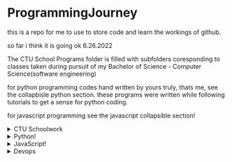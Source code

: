 # ProgrammingJourney

this is a repo for me to use to store code and learn the workings of github.

so far i think it is going ok  6.26.2022

The CTU School Programs folder is filled with subfolders coresponding to classes taken during pursuit of my Bachelor of Science - Computer Science(software engineering)

for python programming codes hand written by yours truly, thats me, see the collapbisle python section.  these programs were written while following tutorials to get a sense for python coding.

for javascript programming see the javascript collapsible section!

<details>

   <summary> CTU Schoolwork </summary>

## CTU Schoolwork courses

    1. Big Data Anylytics
        * Unit 2 - Tweet empty spcae remover
        * Unit 3 - Dictionary creation with keys
        * Unit 4 - AI teaching and testing using diabetes data
        * Unit 5 - KnearestNeighbors using zipcode demographics

    2. C++
        * 

    3. Computer Algorithms
        * 2.1 - Quicksort using pivots
        * 2.2 - Binary Sort
        * 3.1 - Inorder and Preorder node traversal
        * 3.2 - Graphed shortest path transversal
        * 4.2 - Javascript linked list search
        * 5.1 - Optimal Tree Search
        * 5.2 - Traveling salesman problem solution

    4. Computer Architecture
        * Word Doc with final project

    5. Fundamentals of Software Design
        * Use Case diagrams for various programs

    6. Intro to Data Structures
        * Boarding Queue
        * BookID system
        * BubbleSort
        * Customer list with address
        * Employee salary calculations
        * Node_ordering
        * Node with linked lists
        * Node Tree
        * Root Node Sort

    7. Intro to Website Design
        * Entire final project for custom created resume website

    8. Machine Learning
        * Jupiter Notebooks using testtrainsplits for data sets

    9. Object Oriented Methods
        * use case diagrams


</details>


<details>

   <summary>Python!</summary>

## Python programs so far:

    1.Games: All in games folder, then branch into own folders for game files.
        * madlibs - enter the prompts and read out a small madlib!
        * guessing game(computer) - guess a random number generated by the computer!
        * guessing game(user) - give the computer hints to try to guess your number!
        * rock, paper, scissors - play against the computer in RPS!
        * hangman - play a game of hangman using the provided word list!
        * tictactoe - play tictactoe with logic! includes a unbeatable computer palyer using minmax eo ensure it doenst lose.
        * Minesweeper - command line version with selectable board size and number of bombs!
        * Pong - use turtles to paly pong. w/s for left, Up/Down for right.
        * Snake - play a block snake game with arrow keys.

    2. AI learning
        * BinarySearch - basics showing binary search
        * RidgeRegression - basic ridge regression to use on dataframes

    3. Everyday use projects
        * Youtube video downloader
        * Finance Automation

    4. Weekend projects
        * july 18 - 

</details>

<details>

  <summary>JavaScript!</summary>
  
  ## Javascript programs so far

    1. Games
        * Rock Paper Scissors! - play against teh computer random generated results.
        * Memory Game! - flip tiles to view pictures underneath. match them to clear the board.
        * Connect 4 - standard connect 4 game
</details>


<details>

   <summary>Devops</summary>

  ## DevOps Development

    1. ToolKit


</details>

